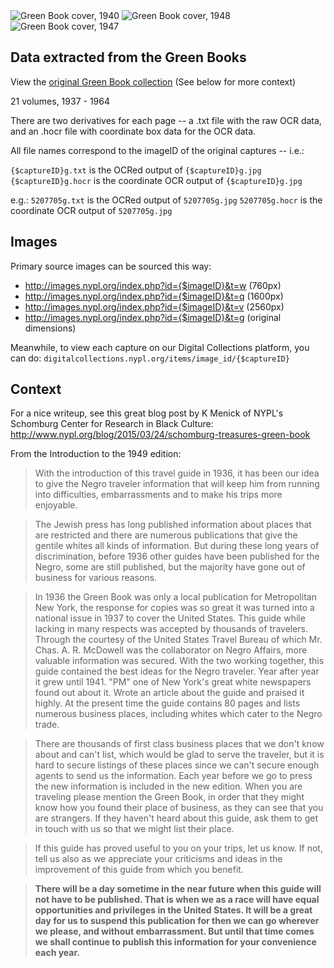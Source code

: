 <img src="http://images.nypl.org/index.php?id=5206347&t=r" alt="Green Book cover, 1940" />
<img src="http://images.nypl.org/index.php?id=5207997&t=r" alt="Green Book cover, 1948" />
<img src="http://images.nypl.org/index.php?id=5207618&t=r" alt="Green Book cover, 1947" />


## Data extracted from the Green Books
View the [original Green Book collection](http://digitalcollections.nypl.org/collections/the-green-book#/?tab=about&amp;scroll=0) (See below for more context)

21 volumes, 1937 - 1964

There are two derivatives for each page -- a .txt file with the raw OCR data, and an .hocr file with coordinate box data for the OCR data. 

All file names correspond to the imageID of the original captures -- i.e.:

`{$captureID}g.txt` is the OCRed output of `{$captureID}g.jpg`
`{$captureID}g.hocr` is the coordinate OCR output of `{$captureID}g.jpg`

e.g.:
`5207705g.txt` is the OCRed output of `5207705g.jpg`
`5207705g.hocr` is the coordinate OCR output of `5207705g.jpg`

## Images
Primary source images can be sourced this way:

- http://images.nypl.org/index.php?id={$imageID}&t=w (760px)
- http://images.nypl.org/index.php?id={$imageID}&t=q (1600px)
- http://images.nypl.org/index.php?id={$imageID}&t=v (2560px)
- http://images.nypl.org/index.php?id={$imageID}&t=g (original dimensions)

Meanwhile, to view each capture on our Digital Collections platform, you can do: 
`digitalcollections.nypl.org/items/image_id/{$captureID}`

## Context

For a nice writeup, see this great blog post by K Menick of NYPL's Schomburg Center for Research in Black Culture:
http://www.nypl.org/blog/2015/03/24/schomburg-treasures-green-book

From the Introduction to the 1949 edition: 

> With the introduction of this travel guide in 1936, it has been our idea to give the Negro traveler information that will keep him from running into difficulties, embarrassments and to make his trips more enjoyable. 

> The Jewish press has long published information about places that are restricted and there are numerous publications that give the gentile whites all kinds of information. But during these long years of discrimination, before 1936 other guides have been published for the Negro, some are still published, but the majority have gone out of business for various reasons. 

> In 1936 the Green Book was only a local publication for Metropolitan New York, the response for copies was so great it was turned into a national issue in 1937 to cover the United States. This guide while lacking in many respects was accepted by thousands of travelers. Through the courtesy of the United States Travel Bureau of which Mr. Chas. A. R. McDowell was the collaborator on Negro Affairs, more valuable information was secured. With the two working together, this guide contained the best ideas for the Negro traveler. Year after year it grew until 1941. "PM" one of New York's great white newspapers found out about it. Wrote an article about the guide and praised it highly. At the present time the guide contains 80 pages and lists numerous business places, including whites which cater to the Negro trade. 

> There are thousands of first class business places that we don't know about and can't list, which would be glad to serve the traveler, but it is hard to secure listings of these places since we can't secure enough agents to send us the information. Each year before we go to press the new information is included in the new edition. When you are traveling please mention the Green Book, in order that they might know how you found their place of business, as they can see that you are strangers. If they haven't heard about this guide, ask them to get in touch with us so that we might list their place. 

> If this guide has proved useful to you on your trips, let us know. If not, tell us also as we appreciate your criticisms and ideas in the improvement of this guide from which you benefit. 

> **There will be a day sometime in the near future when this guide will not have to be published. That is when we as a race will have equal opportunities and privileges in the United States. It will be a great day for us to suspend this publication for then we can go wherever we please, and without embarrassment. But until that time comes we shall continue to publish this information for your convenience each year.**
